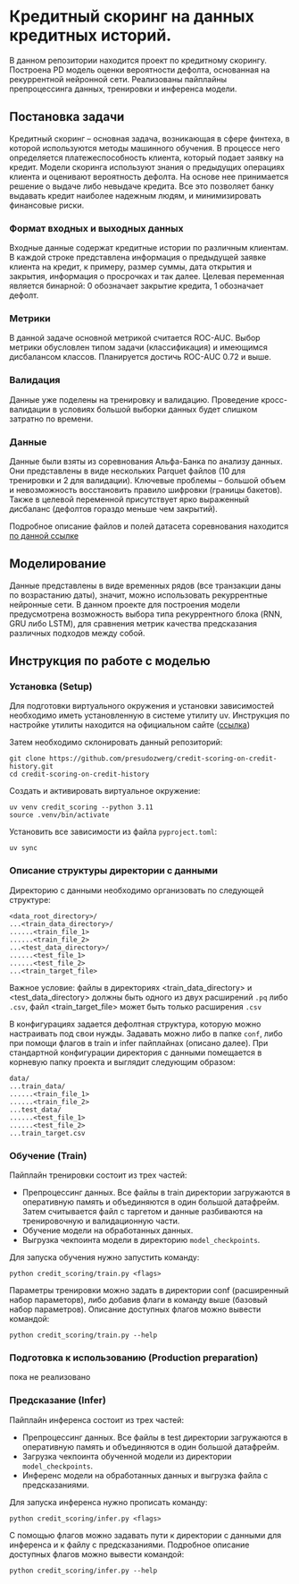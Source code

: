 # Кредитный скоринг на данных кредитных историй.

В данном репозитории находится проект по кредитному скорингу. Построена PD модель оценки вероятности дефолта, основанная на рекуррентной нейронной сети. Реализованы пайплайны препроцессинга данных, тренировки и инференса модели.

## Постановка задачи
Кредитный скоринг – основная задача, возникающая в сфере финтеха, в которой
используются методы машинного обучения. В процессе него определяется
платежеспособность клиента, который подает заявку на кредит. Модели скоринга
используют знания о предыдущих операциях клиента и оценивают вероятность дефолта.
На основе нее принимается решение о выдаче либо невыдаче кредита. Все это
позволяет банку выдавать кредит наиболее надежным людям, и минимизировать
финансовые риски.

### Формат входных и выходных данных
Входные данные содержат кредитные истории по различным клиентам. В каждой строке представлена информация о предыдущей заявке клиента на кредит, к примеру, размер суммы, дата открытия и закрытия, информация о просрочках и так далее. Целевая переменная является бинарной: 0 обозначает закрытие кредита, 1 обозначает дефолт.

### Метрики
В данной задаче основной метрикой считается ROC-AUC. Выбор метрики обусловлен типом задачи (классификация) и имеющимся дисбалансом классов. Планируется достичь ROC-AUC 0.72 и выше.

### Валидация
Данные уже поделены на тренировку и валидацию. Проведение кросс-валидации в условиях большой выборки данных будет слишком затратно по времени.

### Данные
Данные были взяты из соревнования Альфа-Банка по анализу данных. Они представлены в виде нескольких Parquet файлов (10 для тренировки и 2 для валидации). Ключевые проблемы – большой объем и невозможность восстановить правило шифровки (границы бакетов). Также в целевой переменной присутствует ярко выраженный дисбаланс (дефолтов гораздо меньше чем закрытий).

Подробное описание файлов и полей датасета соревнования находится [по данной ссылке](https://disk.yandex.ru/d/K1cxGrw1KDmBsg)

## Моделирование

Данные представлены в виде временных рядов (все транзакции даны по возрастанию даты), значит, можно использовать рекуррентные нейронные сети. В данном проекте для построения модели предусмотрена возможность выбора типа рекуррентного блока (RNN, GRU либо LSTM), для сравнения метрик качества предсказания различных подходов между собой.

## Инструкция по работе с моделью

### Установка (Setup)
Для подготовки виртуального окружения и установки зависимостей необходимо иметь установленную в системе утилиту uv. Инструкция по настройке утилиты находится на официальном сайте ([ссылка](https://docs.astral.sh/uv/getting-started/installation/))

Затем необходимо склонировать данный репозиторий:

```
git clone https://github.com/presudozwerg/credit-scoring-on-credit-history.git
cd credit-scoring-on-credit-history
```

Создать и активировать виртуальное окружение:

```
uv venv credit_scoring --python 3.11
source .venv/bin/activate
```

Установить все зависимости из файла `pyproject.toml`:

```
uv sync
```

### Описание структуры директории с данными
Директорию с данными необходимо организовать по следующей структуре:
```
<data_root_directory>/
...<train_data_directory>/
......<train_file_1>
......<train_file_2>
...<test_data_directory>/
......<test_file_1>
......<test_file_2>
...<train_target_file>
```
Важное условие: файлы в директориях <train_data_directory> и <test_data_directory> должны быть одного из двух расширений `.pq` либо `.csv`, файл <train_target_file> может быть только расширения `.csv`


В конфигурациях задается дефолтная структура, которую можно настраивать под свои нужды. Задавать можно либо в папке `conf`, либо при помощи флагов в train и infer пайплайнах (описано далее). При стандартной конфигурации директория с данными помещается в корневую папку проекта и выглядит следующим образом:
```
data/
...train_data/
......<train_file_1>
......<train_file_2>
...test_data/
......<test_file_1>
......<test_file_2>
...train_target.csv
```

### Обучение (Train)
Пайплайн тренировки состоит из трех частей:
* Препроцессинг данных. Все файлы в train директории загружаются в оперативную память и объединяются в один большой датафрейм. Затем считывается файл с таргетом и данные разбиваются на тренировочную и валидационную части.
* Обучение модели на обработанных данных.
* Выгрузка чекпоинта модели в директорию `model_checkpoints`.

Для запуска обучения нужно запустить команду:
```
python credit_scoring/train.py <flags>
```

Параметры тренировки можно задать в директории conf (расширенный набор параметорв), либо добавив флаги в команду выше (базовый набор параметров). Описание доступных флагов можно вывести командой:
```
python credit_scoring/train.py --help
```

### Подготовка к использованию (Production preparation)
пока не реализовано

### Предсказание (Infer)
Пайплайн инференса состоит из трех частей:
* Препроцессинг данных. Все файлы в test директории загружаются в оперативную память и объединяются в один большой датафрейм.
* Загрузка чекпоинта обученной модели из директории `model_checkpoints`.
* Инференс модели на обработанных данных и выгрузка файла с предсказаниями.

Для запуска инференса нужно прописать команду:
```
python credit_scoring/infer.py <flags>
```

С помощью флагов можно задавать пути к директории с данными для инференса и к файлу с предсказаниями. Подробное описание доступных флагов можно вывести командой:
```
python credit_scoring/infer.py --help
```


